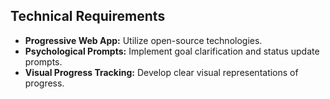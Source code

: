 ## Technical Requirements
- **Progressive Web App:** Utilize open-source technologies.
- **Psychological Prompts:** Implement goal clarification and status update prompts.
- **Visual Progress Tracking:** Develop clear visual representations of progress.